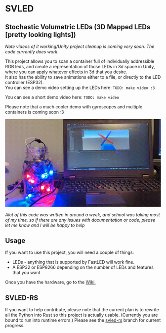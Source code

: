 # SVLED
## Stochastic Volumetric LEDs (3D Mapped LEDs [pretty looking lights])
*Note videos of it working/Unity project cleanup is coming very soon. The code currently does work.*

This project allows you to scan a container full of individually addressible RGB leds, and create a representation of those LEDs in 3d space in Unity, where you can apply whatever effects in 3d that you desire.  
It also has the ability to save animations either to a file, or directly to the LED controller (ESP32).  
You can see a demo video setting up the LEDs here: `TODO: make video :3`  

You can see a short demo video here: `TODO: make video`  

Please note that a much cooler demo with gyroscopes and multiple containers is coming soon :3  

![Demo video showing Unity integration](assets/demo.gif)

*Alot of this code was written in around a week, and school was taking most of my time, so if there are any issues with documentation or code, please let me know and I will be happy to help*

## Usage

If you want to use this project, you will need a couple of things:
 - LEDs - anything that is supported by FastLED will work fine.
 - A ESP32 or ESP8266 depending on the number of LEDs and features that you want  
 
Once you have the hardware, go to the [Wiki.](https://github.com/timothyhay256/Stochastic-volumetric-LED-display/wiki/Setting-up-LEDs)

## SVLED-RS
If you want to help contribute, please note that the current plan is to rewrite all the Python into Rust so this project is actually usable. (Currently you are bound to run into runtime errors.) Please see the [svled-rs](https://github.com/timothyhay256/Stochastic-Volumetric-LED-Display/tree/svled-rs) branch for current progress.
